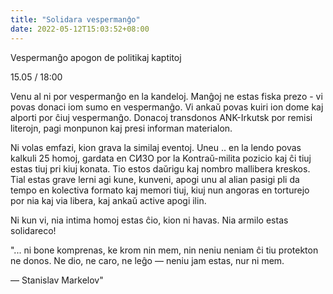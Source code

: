 ```yaml
---
title: "Solidara vespermanĝo"
date: 2022-05-12T15:03:52+08:00
---
```

Vespermanĝo apogon de politikaj kaptitoj

15.05 / 18:00

Venu al ni por vespermanĝo en la kandeloj. Manĝoj ne estas fiska prezo - vi povas donaci iom sumo en vespermanĝo. Vi ankaŭ povas kuiri ion dome kaj alporti por ĉiuj  vespermanĝo.
Donacoj transdonos ANK-Irkutsk por remisi literojn, pagi monpunon kaj presi informan materialon.

Ni volas emfazi, kion grava la similaj eventoj. Uneu .. en la lendo povas kalkuli 25 homoj, gardata en СИЗО por la Kontraŭ-milita pozicio kaj ĉi tiuj estas tiuj pri kiuj konata. Tio estos daŭrigu kaj nombro mallibera kreskos. 
Tial estas grave lerni agi kune, kunveni, apogi unu al alian pasigi pli da tempo en kolectiva formato kaj memori tiuj, kiuj nun angoras en torturejo por nia kaj via libera, kaj ankaŭ active apogi ilin.

Ni kun vi, nia intima homoj estas ĉio, kion ni havas. Nia armilo estas solidareco!

"... ni bone komprenas, ke krom nin mem, nin neniu neniam ĉi tiu protekton ne donos. Ne dio, ne caro, ne leĝo — neniu jam estas, nur ni mem.

— Stanislav Markelov"
